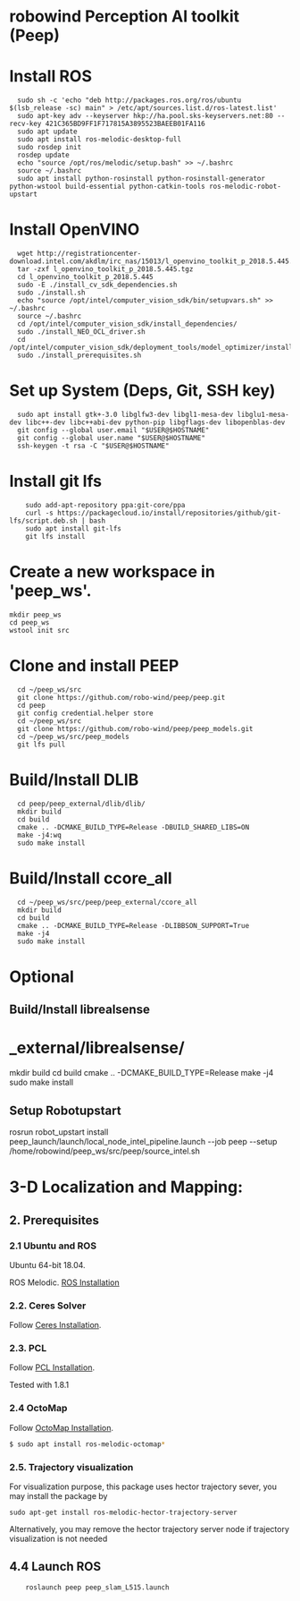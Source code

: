 # robowind Perception AI toolkit (Peep)

# Install ROS
```
  sudo sh -c 'echo "deb http://packages.ros.org/ros/ubuntu $(lsb_release -sc) main" > /etc/apt/sources.list.d/ros-latest.list'
  sudo apt-key adv --keyserver hkp://ha.pool.sks-keyservers.net:80 --recv-key 421C365BD9FF1F717815A3895523BAEEB01FA116
  sudo apt update
  sudo apt install ros-melodic-desktop-full
  sudo rosdep init
  rosdep update
  echo "source /opt/ros/melodic/setup.bash" >> ~/.bashrc
  source ~/.bashrc
  sudo apt install python-rosinstall python-rosinstall-generator python-wstool build-essential python-catkin-tools ros-melodic-robot-upstart
```


# Install OpenVINO
```
  wget http://registrationcenter-download.intel.com/akdlm/irc_nas/15013/l_openvino_toolkit_p_2018.5.445.tgz
  tar -zxf l_openvino_toolkit_p_2018.5.445.tgz
  cd l_openvino_toolkit_p_2018.5.445
  sudo -E ./install_cv_sdk_dependencies.sh
  sudo ./install.sh
  echo "source /opt/intel/computer_vision_sdk/bin/setupvars.sh" >> ~/.bashrc
  source ~/.bashrc
  cd /opt/intel/computer_vision_sdk/install_dependencies/
  sudo ./install_NEO_OCL_driver.sh
  cd /opt/intel/computer_vision_sdk/deployment_tools/model_optimizer/install_prerequisites
  sudo ./install_prerequisites.sh 
```

# Set up System (Deps, Git, SSH key)
```
  sudo apt install gtk+-3.0 libglfw3-dev libgl1-mesa-dev libglu1-mesa-dev libc++-dev libc++abi-dev python-pip libgflags-dev libopenblas-dev
  git config --global user.email "$USER@$HOSTNAME" 
  git config --global user.name "$USER@$HOSTNAME"  
  ssh-keygen -t rsa -C "$USER@$HOSTNAME"
```

# Install git lfs
```
    sudo add-apt-repository ppa:git-core/ppa 
    curl -s https://packagecloud.io/install/repositories/github/git-lfs/script.deb.sh | bash
    sudo apt install git-lfs
    git lfs install
```

# Create a new workspace in 'peep_ws'.
```
mkdir peep_ws
cd peep_ws
wstool init src
```

# Clone and install PEEP
```
  cd ~/peep_ws/src
  git clone https://github.com/robo-wind/peep/peep.git
  cd peep
  git config credential.helper store
  cd ~/peep_ws/src
  git clone https://github.com/robo-wind/peep/peep_models.git
  cd ~/peep_ws/src/peep_models
  git lfs pull
```


# Build/Install DLIB
```
  cd peep/peep_external/dlib/dlib/
  mkdir build
  cd build
  cmake .. -DCMAKE_BUILD_TYPE=Release -DBUILD_SHARED_LIBS=ON
  make -j4:wq
  sudo make install
```
# Build/Install ccore_all
```
  cd ~/peep_ws/src/peep/peep_external/ccore_all
  mkdir build
  cd build
  cmake .. -DCMAKE_BUILD_TYPE=Release -DLIBBSON_SUPPORT=True
  make -j4
  sudo make install

```


# Optional

## Build/Install librealsense

# _external/librealsense/
  mkdir build
  cd build
  cmake .. -DCMAKE_BUILD_TYPE=Release
  make -j4
  sudo make install
  
  ## Setup Robotupstart
  
rosrun robot_upstart install peep_launch/launch/local_node_intel_pipeline.launch --job peep --setup /home/robowind/peep_ws/src/peep/source_intel.sh

#  3-D Localization and Mapping:
  ## 2. Prerequisites
### 2.1 **Ubuntu** and **ROS**

Ubuntu 64-bit 18.04.

ROS Melodic. [ROS Installation](http://wiki.ros.org/ROS/Installation)

### 2.2. **Ceres Solver**
Follow [Ceres Installation](http://ceres-solver.org/installation.html).

### 2.3. **PCL**
Follow [PCL Installation](http://www.pointclouds.org/downloads/linux.html).

Tested with 1.8.1

### 2.4 **OctoMap**
Follow [OctoMap Installation](http://wiki.ros.org/octomap).

```bash
$ sudo apt install ros-melodic-octomap*
```

### 2.5. **Trajectory visualization**
For visualization purpose, this package uses hector trajectory sever, you may install the package by
```
sudo apt-get install ros-melodic-hector-trajectory-server
```
Alternatively, you may remove the hector trajectory server node if trajectory visualization is not needed


## 4.4 Launch ROS
```
    roslaunch peep peep_slam_L515.launch
```



  
  
  
  
```

